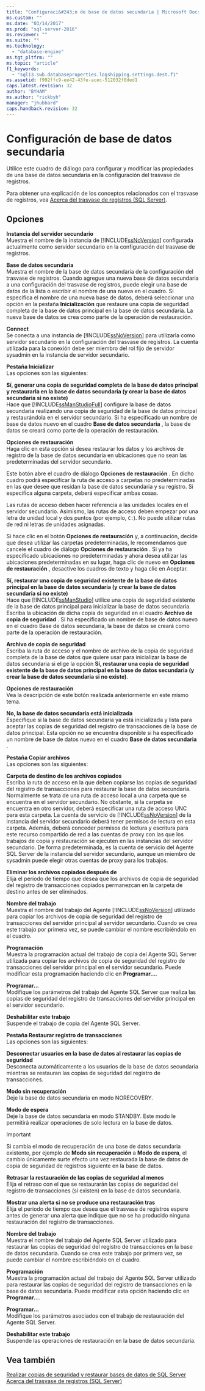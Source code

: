 ```yaml
---
title: "Configuraci&#243;n de base de datos secundaria | Microsoft Docs"
ms.custom: ""
ms.date: "03/14/2017"
ms.prod: "sql-server-2016"
ms.reviewer: ""
ms.suite: ""
ms.technology: 
  - "database-engine"
ms.tgt_pltfrm: ""
ms.topic: "article"
f1_keywords: 
  - "sql13.swb.databaseproperties.logshipping.settings.dest.f1"
ms.assetid: f992ffc9-ee42-43fe-acec-512032f0ded1
caps.latest.revision: 32
author: "BYHAM"
ms.author: "rickbyh"
manager: "jhubbard"
caps.handback.revision: 32
---
```

# Configuraci&#243;n de base de datos secundaria
  Utilice este cuadro de diálogo para configurar y modificar las propiedades de una base de datos secundaria en la configuración del trasvase de registros.  
  
 Para obtener una explicación de los conceptos relacionados con el trasvase de registros, vea [Acerca del trasvase de registros &#40;SQL Server&#41;](../../database-engine/log-shipping/about-log-shipping-sql-server.md).  
  
## Opciones  
 **Instancia del servidor secundario**  
 Muestra el nombre de la instancia de [!INCLUDE[ssNoVersion](../../includes/ssnoversion-md.md)] configurada actualmente como servidor secundario en la configuración del trasvase de registros.  
  
 **Base de datos secundaria**  
 Muestra el nombre de la base de datos secundaria de la configuración del trasvase de registros. Cuando agregue una nueva base de datos secundaria a una configuración del trasvase de registros, puede elegir una base de datos de la lista o escribir el nombre de una nueva en el cuadro. Si especifica el nombre de una nueva base de datos, deberá seleccionar una opción en la pestaña **Inicialización** que restaure una copia de seguridad completa de la base de datos principal en la base de datos secundaria. La nueva base de datos se crea como parte de la operación de restauración.  
  
 **Connect**  
 Se conecta a una instancia de [!INCLUDE[ssNoVersion](../../includes/ssnoversion-md.md)] para utilizarla como servidor secundario en la configuración del trasvase de registros. La cuenta utilizada para la conexión debe ser miembro del rol fijo de servidor sysadmin en la instancia de servidor secundario.  
  
 **Pestaña Inicializar**  
 Las opciones son las siguientes:  
  
 **Sí, generar una copia de seguridad completa de la base de datos principal y restaurarla en la base de datos secundaria (y crear la base de datos secundaria si no existe)**  
 Hace que [!INCLUDE[ssManStudioFull](../../includes/ssmanstudiofull-md.md)] configure la base de datos secundaria realizando una copia de seguridad de la base de datos principal y restaurándola en el servidor secundario. Si ha especificado un nombre de base de datos nuevo en el cuadro **Base de datos secundaria** , la base de datos se creará como parte de la operación de restauración.  
  
 **Opciones de restauración**  
 Haga clic en esta opción si desea restaurar los datos y los archivos de registro de la base de datos secundaria en ubicaciones que no sean las predeterminadas del servidor secundario.  
  
 Este botón abre el cuadro de diálogo **Opciones de restauración** . En dicho cuadro podrá especificar la ruta de acceso a carpetas no predeterminadas en las que desee que residan la base de datos secundaria y su registro. Si especifica alguna carpeta, deberá especificar ambas cosas.  
  
 Las rutas de acceso deben hacer referencia a las unidades locales en el servidor secundario. Asimismo, las rutas de acceso deben empezar por una letra de unidad local y dos puntos (por ejemplo, `C:`). No puede utilizar rutas de red ni letras de unidades asignadas.  
  
 Si hace clic en el botón **Opciones de restauración** y, a continuación, decide que desea utilizar las carpetas predeterminadas, le recomendamos que cancele el cuadro de diálogo **Opciones de restauración** . Si ya ha especificado ubicaciones no predeterminadas y ahora desea utilizar las ubicaciones predeterminadas en su lugar, haga clic de nuevo en **Opciones de restauración** , desactive los cuadros de texto y haga clic en Aceptar.  
  
 **Sí, restaurar una copia de seguridad existente de la base de datos principal en la base de datos secundaria (y crear la base de datos secundaria si no existe)**  
 Hace que [!INCLUDE[ssManStudio](../../includes/ssmanstudio-md.md)] utilice una copia de seguridad existente de la base de datos principal para inicializar la base de datos secundaria. Escriba la ubicación de dicha copia de seguridad en el cuadro **Archivo de copia de seguridad** . Si ha especificado un nombre de base de datos nuevo en el cuadro Base de datos secundaria, la base de datos se creará como parte de la operación de restauración.  
  
 **Archivo de copia de seguridad**  
 Escriba la ruta de acceso y el nombre de archivo de la copia de seguridad completa de la base de datos que quiere usar para inicializar la base de datos secundaria si elige la opción **Sí, restaurar una copia de seguridad existente de la base de datos principal en la base de datos secundaria (y crear la base de datos secundaria si no existe)**.  
  
 **Opciones de restauración**  
 Vea la descripción de este botón realizada anteriormente en este mismo tema.  
  
 **No, la base de datos secundaria está inicializada**  
 Especifique si la base de datos secundaria ya está inicializada y lista para aceptar las copias de seguridad del registro de transacciones de la base de datos principal. Esta opción no se encuentra disponible si ha especificado un nombre de base de datos nuevo en el cuadro **Base de datos secundaria** .  
  
 **Pestaña Copiar archivos**  
 Las opciones son las siguientes:  
  
 **Carpeta de destino de los archivos copiados**  
 Escriba la ruta de acceso en la que deben copiarse las copias de seguridad del registro de transacciones para restaurar la base de datos secundaria. Normalmente se trata de una ruta de acceso local a una carpeta que se encuentra en el servidor secundario. No obstante, si la carpeta se encuentra en otro servidor, deberá especificar una ruta de acceso UNC para esta carpeta. La cuenta de servicio de [!INCLUDE[ssNoVersion](../../includes/ssnoversion-md.md)] de la instancia del servidor secundario deberá tener permisos de lectura en esta carpeta. Además, deberá conceder permisos de lectura y escritura para este recurso compartido de red a las cuentas de proxy con las que los trabajos de copia y restauración se ejecuten en las instancias del servidor secundario. De forma predeterminada, es la cuenta de servicio del Agente SQL Server de la instancia del servidor secundario, aunque un miembro de sysadmin puede elegir otras cuentas de proxy para los trabajos.  
  
 **Eliminar los archivos copiados después de**  
 Elija el período de tiempo que desea que los archivos de copia de seguridad del registro de transacciones copiados permanezcan en la carpeta de destino antes de ser eliminados.  
  
 **Nombre del trabajo**  
 Muestra el nombre del trabajo del Agente [!INCLUDE[ssNoVersion](../../includes/ssnoversion-md.md)] utilizado para copiar los archivos de copia de seguridad del registro de transacciones del servidor principal al servidor secundario. Cuando se crea este trabajo por primera vez, se puede cambiar el nombre escribiéndolo en el cuadro.  
  
 **Programación**  
 Muestra la programación actual del trabajo de copia del Agente SQL Server utilizada para copiar los archivos de copia de seguridad del registro de transacciones del servidor principal en el servidor secundario. Puede modificar esta programación haciendo clic en **Programar...**.  
  
 **Programar...**  
 Modifique los parámetros del trabajo del Agente SQL Server que realiza las copias de seguridad del registro de transacciones del servidor principal en el servidor secundario.  
  
 **Deshabilitar este trabajo**  
 Suspende el trabajo de copia del Agente SQL Server.  
  
 **Pestaña Restaurar registro de transacciones**  
 Las opciones son las siguientes:  
  
 **Desconectar usuarios en la base de datos al restaurar las copias de seguridad**  
 Desconecta automáticamente a los usuarios de la base de datos secundaria mientras se restauran las copias de seguridad del registro de transacciones.  
  
 **Modo sin recuperación**  
 Deje la base de datos secundaria en modo NORECOVERY.  
  
 **Modo de espera**  
 Deje la base de datos secundaria en modo STANDBY. Este modo le permitirá realizar operaciones de solo lectura en la base de datos.  
  
> [!IMPORTANT]  
>  Si cambia el modo de recuperación de una base de datos secundaria existente, por ejemplo de **Modo sin recuperación** a **Modo de espera**, el cambio únicamente surte efecto una vez restaurada la base de datos de copia de seguridad de registros siguiente en la base de datos.  
  
 **Retrasar la restauración de las copias de seguridad al menos**  
 Elija el retraso con el que se restaurarán las copias de seguridad del registro de transacciones (si existen) en la base de datos secundaria.  
  
 **Mostrar una alerta si no se produce una restauración tras**  
 Elija el periodo de tiempo que desea que el trasvase de registros espere antes de generar una alerta que indique que no se ha producido ninguna restauración del registro de transacciones.  
  
 **Nombre del trabajo**  
 Muestra el nombre del trabajo del Agente SQL Server utilizado para restaurar las copias de seguridad del registro de transacciones en la base de datos secundaria. Cuando se crea este trabajo por primera vez, se puede cambiar el nombre escribiéndolo en el cuadro.  
  
 **Programación**  
 Muestra la programación actual del trabajo del Agente SQL Server utilizado para restaurar las copias de seguridad del registro de transacciones en la base de datos secundaria. Puede modificar esta opción haciendo clic en **Programar...**.  
  
 **Programar...**  
 Modifique los parámetros asociados con el trabajo de restauración del Agente SQL Server.  
  
 **Deshabilitar este trabajo**  
 Suspende las operaciones de restauración en la base de datos secundaria.  
  
## Vea también  
 [Realizar copias de seguridad y restaurar bases de datos de SQL Server](../../relational-databases/backup-restore/back-up-and-restore-of-sql-server-databases.md)   
 [Acerca del trasvase de registros &#40;SQL Server&#41;](../../database-engine/log-shipping/about-log-shipping-sql-server.md)  
  
  